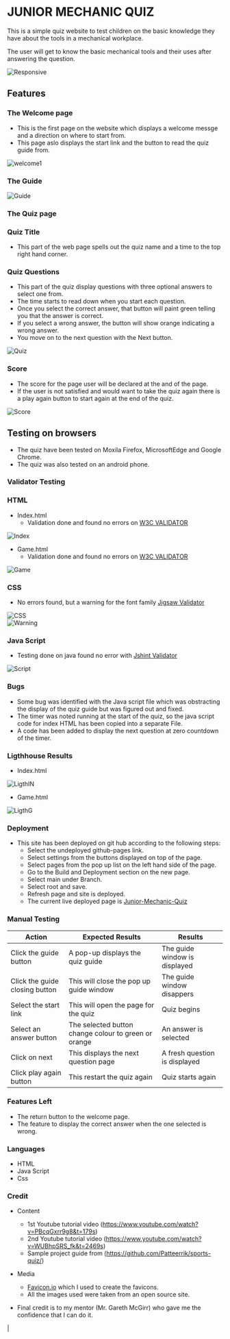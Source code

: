 # JUNIOR MECHANIC QUIZ

This is a simple quiz website to test children on the basic knowledge they have about the tools in a mechanical workplace.

The user will get to know the basic mechanical tools and their uses after answering the question.

![Responsive](assets/doc/images/responsive.png)


## Features
 ### The Welcome page
   * This is the first page on the website which displays a welcome messge and a direction on where to start from.
   * This page aslo displays the start link and the button to read the quiz guide from.


![welcome1](assets/doc/images/welcomep.png)

  ### The Guide
  
  ![Guide](assets/doc/images/guide1.png)


  ### The Quiz page
   ### Quiz Title
   * This part of the web page spells out the quiz name and a time to the top right hand corner.

   ### Quiz Questions 
   * This part of the quiz display questions with three optional answers to select one from. 
   * The time starts to read down when you start each question.
   * Once you select the correct answer, that button will paint green telling you that the answer is correct.
   * If you select a wrong answer, the button will show orange indicating a wrong answer.
   * You move on to the next question with the Next button.


![Quiz](assets/doc/images/Quiz.png)


 ### Score
  * The score for the page user will be declared at the and of the page.
  * If the user is not satisfied and would want to take the quiz again there is a play again button to start again at the end of the quiz.

![Score](assets/doc/images/Score.png)  

## Testing on browsers
  * The quiz have been tested on Moxila Firefox, MicrosoftEdge and Google Chrome. 
  * The quiz was also tested on an android phone. 


### Validator Testing
### HTML
 * Index.html
   * Validation done and found no errors on [W3C VALIDATOR](https://validator.w3.org/nu/#textarea)

![Index](assets/doc/images/Index.png)

 * Game.html 
   * Validation done and found no errors on [W3C VALIDATOR](https://validator.w3.org/nu/#textarea)

![Game](assets/doc/images/Game.png)


### CSS 
  * No errors found, but a warning for the font family [Jigsaw Validator](https://jigsaw.w3.org/css-validator/validator)

![CSS](assets/doc/images/CSS.png)  
![Warning](assets/doc/images/Warning.png)


### Java Script
  * Testing done on java found no error with [Jshint Validator](https://jshint.com/)

![Script](assets/doc/images/Script.png)  



### Bugs
  * Some bug was identified with the Java script file which was obstracting the display of the quiz guide but was figured out and fixed.
  * The timer was noted running at the start of the quiz, so the java script code for index HTML has been copied into a separate File.
  * A code has been added to display the next question at zero countdown of the timer.

### Ligthhouse Results
  * Index.html

![LigthIN](assets/doc/images/LigthIN.png)


  * Game.html

![LigthG](assets/doc/images/LigthG.png)  


### Deployment
  * This site has been deployed on git hub according to the following steps:
    * Select the undeployed github-pages link.
    * Select settings from the buttons displayed on top of the page.
    * Select pages from the pop up list on the left hand side of the page.
    * Go to the Build and Deployment section on the new page.
    * Select main under Branch.
    * Select root and save.
    * Refresh page and site is deployed.
    * The current live deployed page is [Junior-Mechanic-Quiz](https://maxwellsor169.github.io/Junior-Mechanic-Quiz/)



### Manual Testing
| Action | Expected Results | Results |
|--- | --- | --- |
|Click the guide button|A pop-up displays the quiz guide| The guide window is displayed |
| Click the guide closing button | This will close the pop up guide window | The guide window disappers |
| Select the start link | This will open the page for the quiz | Quiz begins |
| Select an answer button | The selected button change colour to green or orange | An answer is selected |
| Click on next | This displays the next question page | A fresh question is displayed |
| Click play again button | This restart the quiz again | Quiz starts again |


### Features Left
  * The return button to the welcome page.
  * The feature to display the correct answer when the one selected is wrong.



### Languages
  * HTML
  * Java Script
  * Css


### Credit
* Content
  * 1st Youtube tutorial video (https://www.youtube.com/watch?v=PBcqGxrr9g8&t=179s)
  * 2nd Youtube tutorial video (https://www.youtube.com/watch?v=WUBhpSRS_fk&t=2469s)
  * Sample project guide from (https://github.com/Patteerrik/sports-quiz/)

* Media  
  * [Favicon.io](https://favicon.io/) which I used to create the favicons.
  * All the images used were taken from an open source site. 

* Final credit is to my mentor (Mr. Gareth McGirr) who gave me the confidence that I can do it.  

|








   